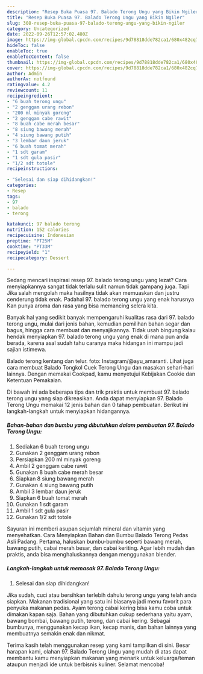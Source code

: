 ```yaml
---
description: "Resep Buka Puasa 97. Balado Terong Ungu yang Bikin Ngiler"
title: "Resep Buka Puasa 97. Balado Terong Ungu yang Bikin Ngiler"
slug: 308-resep-buka-puasa-97-balado-terong-ungu-yang-bikin-ngiler
category: Uncategorized
date: 2022-09-26T12:57:02.480Z
image: https://img-global.cpcdn.com/recipes/9d78818dde782ca1/680x482cq70/97-balado-terong-ungu-foto-resep-utama.jpg
hideToc: false
enableToc: true
enableTocContent: false
thumbnail: https://img-global.cpcdn.com/recipes/9d78818dde782ca1/680x482cq70/97-balado-terong-ungu-foto-resep-utama.jpg
cover: https://img-global.cpcdn.com/recipes/9d78818dde782ca1/680x482cq70/97-balado-terong-ungu-foto-resep-utama.jpg
author: Admin
authorAv: notfound
ratingvalue: 4.2
reviewcount: 11
recipeingredient:
- "6 buah terong ungu"
- "2 genggam urang rebon"
- "200 ml minyak goreng"
- "2 genggam cabe rawit"
- "8 buah cabe merah besar"
- "8 siung bawang merah"
- "4 siung bawang putih"
- "3 lembar daun jeruk"
- "6 buah tomat merah"
- "1 sdt garam"
- "1 sdt gula pasir"
- "1/2 sdt totole"
recipeinstructions:

- "Selesai dan siap dihidangkan!"
categories:
- Resep
tags:
- 97
- balado
- terong

katakunci: 97 balado terong 
nutrition: 152 calories
recipecuisine: Indonesian
preptime: "PT25M"
cooktime: "PT33M"
recipeyield: "1"
recipecategory: Dessert

---
```



Sedang mencari inspirasi resep 97. balado terong ungu yang lezat? Cara menyiapkannya sangat tidak terlalu sulit namun tidak gampang juga. Tapi Jika salah mengolah maka hasilnya tidak akan memuaskan dan justru cenderung tidak enak. Padahal 97. balado terong ungu yang enak harusnya Kan punya aroma dan rasa yang bisa memancing selera kita.


Banyak hal yang sedikit banyak mempengaruhi kualitas rasa dari 97. balado terong ungu, mulai dari jenis bahan, kemudian pemilihan bahan segar dan bagus, hingga cara membuat dan menyajikannya. Tidak usah bingung kalau hendak menyiapkan 97. balado terong ungu yang enak di mana pun anda berada, karena asal sudah tahu caranya maka hidangan ini mampu jadi sajian istimewa.

Balado terong kentang dan telur. foto: Instagram/@ayu_amaranti. Lihat juga cara membuat Balado Tongkol Cuek Terong Ungu dan masakan sehari-hari lainnya. Dengan memakai Cookpad, kamu menyetujui Kebijakan Cookie dan Ketentuan Pemakaian.


Di bawah ini ada beberapa tips dan trik praktis untuk membuat 97. balado terong ungu yang siap dikreasikan. Anda dapat menyiapkan 97. Balado Terong Ungu memakai 12 jenis bahan dan 0 tahap pembuatan. Berikut ini langkah-langkah untuk menyiapkan hidangannya.

<!--inarticleads1-->

##### Bahan-bahan dan bumbu yang dibutuhkan dalam pembuatan 97. Balado Terong Ungu:

1. Sediakan 6 buah terong ungu
1. Gunakan 2 genggam urang rebon
1. Persiapkan 200 ml minyak goreng
1. Ambil 2 genggam cabe rawit
1. Gunakan 8 buah cabe merah besar
1. Siapkan 8 siung bawang merah
1. Gunakan 4 siung bawang putih
1. Ambil 3 lembar daun jeruk
1. Siapkan 6 buah tomat merah
1. Gunakan 1 sdt garam
1. Ambil 1 sdt gula pasir
1. Gunakan 1/2 sdt totole


Sayuran ini memberi asupan sejumlah mineral dan vitamin yang menyehatkan. Cara Menyiapkan Bahan dan Bumbu Balado Terong Pedas Asli Padang. Pertama, haluskan bumbu-bumbu seperti bawang merah, bawang putih, cabai merah besar, dan cabai keriting. Agar lebih mudah dan praktis, anda bisa menghaluskannya dengan menggunakan blender. 

<!--inarticleads2-->

##### Langkah-langkah untuk memasak 97. Balado Terong Ungu:


1. Selesai dan siap dihidangkan!

Jika sudah, cuci atau bersihkan terlebih dahulu terong ungu yang telah anda siapkan. Makanan tradisional yang satu ini biasanya jadi menu favorit para penyuka makanan pedas. Ayam terong cabai kering bisa kamu coba untuk dimakan kapan saja. Bahan yang dibutuhkan cukup sederhana yaitu ayam, bawang bombai, bawang putih, terong, dan cabai kering. Sebagai bumbunya, menggunakan kecap ikan, kecap manis, dan bahan lainnya yang membuatnya semakin enak dan nikmat. 

Terima kasih telah menggunakan resep yang kami tampilkan di sini. Besar harapan kami, olahan 97. Balado Terong Ungu yang mudah di atas dapat membantu kamu menyiapkan makanan yang menarik untuk keluarga/teman ataupun menjadi ide untuk berbisnis kuliner. Selamat mencoba!
